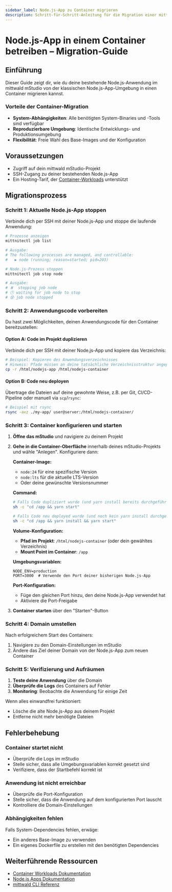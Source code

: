 ```yaml
---
sidebar_label: Node.js-App zu Container migrieren
description: Schritt-für-Schritt-Anleitung für die Migration einer mittwald mStudio Node.js-App zu einem Container
---
```


# Node.js-App in einem Container betreiben – Migration-Guide

## Einführung

Dieser Guide zeigt dir, wie du deine bestehende Node.js-Anwendung im mittwald mStudio von der klassischen Node.js-App-Umgebung in einen Container migrieren kannst.

### Vorteile der Container-Migration

- **System-Abhängigkeiten**: Alle benötigten System-Binaries und -Tools sind verfügbar
- **Reproduzierbare Umgebung**: Identische Entwicklungs- und Produktionsumgebung
- **Flexibilität**: Freie Wahl des Base-Images und der Konfiguration

## Voraussetzungen

- Zugriff auf dein mittwald mStudio-Projekt
- SSH-Zugang zu deiner bestehenden Node.js-App
- Ein Hosting-Tarif, der [Container-Workloads](/docs/v2/platform/workloads/containers) unterstützt

## Migrationsprozess

### Schritt 1: Aktuelle Node.js-App stoppen

Verbinde dich per SSH mit deiner Node.js-App und stoppe die laufende Anwendung:

```bash
# Prozesse anzeigen
mittnitectl job list

# Ausgabe:
# The following processes are managed, and controllable:
#   ▶︎ node (running; reason=started; pid=203)

# Node.js-Prozess stoppen
mittnitectl job stop node

# Ausgabe:
# ⏸️  stopping job node
# 🕑 waiting for job node to stop
# 😵 job node stopped
```

### Schritt 2: Anwendungscode vorbereiten

Du hast zwei Möglichkeiten, deinen Anwendungscode für den Container bereitzustellen:

#### Option A: Code im Projekt duplizieren

Verbinde dich per SSH mit deiner Node.js-App und kopiere das Verzeichnis:

```bash
# Beispiel: Kopieren des Anwendungsverzeichnisses
# Hinweis: Pfade müssen an deine tatsächliche Verzeichnisstruktur angepasst werden
cp -r /html/nodejs-app /html/nodejs-container
```

#### Option B: Code neu deployen

Übertrage die Dateien auf deine gewohnte Weise, z.B. per Git, CI/CD-Pipeline oder manuell via `scp`/`rsync`:

```bash
# Beispiel mit rsync
rsync -avz ./my-app/ user@server:/html/nodejs-container/
```

### Schritt 3: Container konfigurieren und starten

1. **Öffne das mStudio** und navigiere zu deinem Projekt

2. **Gehe in die Container-Oberfläche** innerhalb deines mStudio-Projekts und wähle "Anlegen". Konfiguriere dann:

   **Container-Image:**
   - `node:24` für eine spezifische Version
   - `node:lts` für die aktuelle LTS-Version
   - Oder deine gewünschte Versionsnummer

   **Command:**
   ```bash
   # Falls Code dupliziert wurde (und yarn install bereits durchgeführt wurde):
   sh -c "cd /app && yarn start"
   
   # Falls Code neu deployed wurde (und noch kein yarn install durchgeführt wurde):
   sh -c "cd /app && yarn install && yarn start"
   ```

   **Volume-Konfiguration:**
   - **Pfad im Projekt**: `/html/nodejs-container` (oder dein gewähltes Verzeichnis)
   - **Mount Point im Container**: `/app`

   **Umgebungsvariablen:**
   ```env
   NODE_ENV=production
   PORT=3000  # Verwende den Port deiner bisherigen Node.js-App
   ```

   **Port-Konfiguration:**
   - Füge den gleichen Port hinzu, den deine Node.js-App verwendet hat
   - Aktiviere die Port-Freigabe

3. **Container starten** über den "Starten"-Button

### Schritt 4: Domain umstellen

Nach erfolgreichem Start des Containers:

1. Navigiere zu den Domain-Einstellungen im mStudio
2. Ändere das Ziel deiner Domain von der Node.js-App zum neuen Container

### Schritt 5: Verifizierung und Aufräumen

1. **Teste deine Anwendung** über die Domain
2. **Überprüfe die Logs** des Containers auf Fehler
3. **Monitoring**: Beobachte die Anwendung für einige Zeit

Wenn alles einwandfrei funktioniert:
- Lösche die alte Node.js-App aus deinem Projekt
- Entferne nicht mehr benötigte Dateien

## Fehlerbehebung

### Container startet nicht

- Überprüfe die Logs im mStudio
- Stelle sicher, dass alle Umgebungsvariablen korrekt gesetzt sind
- Verifiziere, dass der Startbefehl korrekt ist

### Anwendung ist nicht erreichbar

- Überprüfe die Port-Konfiguration
- Stelle sicher, dass die Anwendung auf dem konfigurierten Port lauscht
- Kontrolliere die Domain-Einstellungen

### Abhängigkeiten fehlen

Falls System-Dependencies fehlen, erwäge:
- Ein anderes Base-Image zu verwenden
- Ein eigenes Dockerfile zu erstellen mit den benötigten Dependencies

## Weiterführende Ressourcen

- [Container Workloads Dokumentation](/docs/v2/platform/workloads/containers)
- [Node.js Apps Dokumentation](/docs/v2/platform/workloads/nodejs)
- [mittwald CLI Referenz](/docs/v2/cli/reference)
